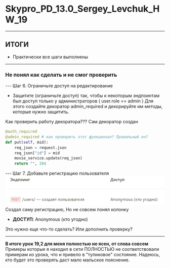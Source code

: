 # Skypro_PD_13.0_Sergey_Levchuk_HW_19

---

## ИТОГИ
* Практически все шаги выполнены

***

### **Не понял как сделать и не смог проверить**

--- Шаг 6. Ограничьте доступ на редактирование
* Защитите (ограничьте доступ) так, чтобы к некоторым 
эндпоинтам был доступ только у администраторов 
( user.role == admin ) Для этого создайте декоратор 
admin_required и декорируйте им методы, которые нужно защитить.

Как проверить работу декоратора??? Сам декоратор создан
```python
@auth_required 
@admin_required # как проверить этот функционал? Правильный он? 
def put(self, mid):
    req_json = request.json
    req_json["id"] = mid
    movie_service.update(req_json)
    return "", 204
```

--- Шаг 7. Добавьте регистрацию пользователя
![img.png](img.png)
Создал саму регистрацию, Но не совсем понял колонку 
* **ДОСТУП**: Anonymous (кто угодно)

Это нужно еще что-то сделать? Или дополнить проверку?

---

**В итоге урок 19,2 для меня полностью не ясен, от слова совсем**
Примеры которые я находил в сети ПОЛНОСТЬЮ не соответствовали примерам из урока,
что и привело в "тупиковое" состояние. Надеюсь, кто будет это проверять
даст мало мальское пояснение.